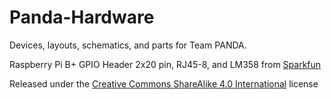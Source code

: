 Panda-Hardware
======

Devices, layouts, schematics, and parts for Team PANDA. 

Raspberry Pi B+ GPIO Header 2x20 pin, RJ45-8, and LM358 from [Sparkfun](https://github.com/sparkfun/SparkFun-Eagle-Libraries)

Released under the [Creative Commons ShareAlike 4.0 International](https://creativecommons.org/licenses/by-sa/4.0/) license
